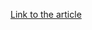 [Link to the article](https://citizenlab.ca/2016/08/million-dollar-dissident-iphone-zero-day-nso-group-uae/)
